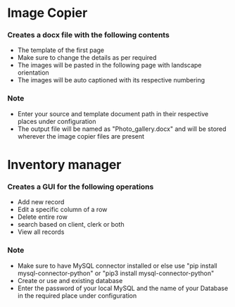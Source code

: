 # Image Copier



### Creates a docx file with the following contents

* The template of the first page
* Make sure to change the details as per required
* The images will be pasted in the following page with landscape orientation
* The images will be auto captioned with its respective numbering



### Note

* Enter your source and template document path in their respective places under configuration
* The output file will be named as "Photo\_gallery.docx" and will be stored wherever the image copier files are present









# Inventory manager

### 

### Creates a GUI for the following operations

* Add new record
* Edit a specific column of a row
* Delete entire row
* search based on client, clerk or both
* View all records



### Note

* Make sure to have MySQL connector installed or else use "pip install mysql-connector-python" or "pip3 install mysql-connector-python"
* Create or use and existing database
* Enter the password of your local MySQL and the name of your Database in the required place under configuration 
